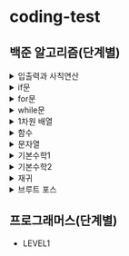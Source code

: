 # coding-test

## 백준 알고리즘(단계별)
<details>
    <summary>입출력과 사칙연산</summary>

* [Hello World](Baekjoon/Java/2557.java)
* [We love kriii]
* [고양이]
* [개]
* [A+B]
* [A-B]
* [AxB]
* [A/B]
* [사칙연산]
* [나머지]
* [곱셈]
  
</details>
<details>
    <summary>if문</summary>

* [두 수 비교하기](Baekjoon/Java/1330.java)
* [시험 성적](Baekjoon/Java/9498.java)
* [윤년](Baekjoon/Java/2753.java)
* [사분면 고르기](Baekjoon/Java/14681.java)
* [알람 시계](Baekjoon/Java/2884.java)
  
</details>

<details>
    <summary>for문</summary>

* [구구단](Baekjoon/Java/2739.java)
* [A+B - 3](Baekjoon/Java/10950.java)
* [합](Baekjoon/Java/8393.java)
* [빠른 A+B](Baekjoon/Java/15552.java)
* [N 찍기](Baekjoon/Java/2741.java)
* [기찍 N](Baekjoon/Java/2742.java)
* [A+B - 7](Baekjoon/Java/11021.java)
* [A+B - 8](Baekjoon/Java/11022.java)
* [별 찍기 - 1](Baekjoon/Java/2438.java)
* [별 찍기 - 2](Baekjoon/Java/2439.java)
* [X보다 작은 수](Baekjoon/Java/10871.java)
  
</details>

<details>
    <summary>while문</summary>

* [A+B - 5](Baekjoon/Java/10952.java)
* [A+B - 4](Baekjoon/Java/10951.java)
* [더하기 사이클]
  
</details>

<details>
    <summary>1차원 배열</summary>

* [최소, 최대](Baekjoon/Java/10818.java)
* [최댓값](Baekjoon/Java/2562.java)
* [숫자의 개수]
* [나머지](Baekjoon/Java/3052.java)
* [평균](Baekjoon/Java/1546.java)
* [OX퀴즈](Baekjoon/Java/8958.java)
* [평균은 넘겠지](Baekjoon/Java/4344.java)
  
</details>

<details>
    <summary>함수</summary>

* [정수 N개의 합]
* [셀프 넘버]
* [한수]
  
</details>

<details>
    <summary>문자열</summary>

* [아스키 코드](Baekjoon/Java/11654.java)
* [숫자의 합](Baekjoon/Java/11720.java)
* [알파벳 찾기](Baekjoon/Java/10809.java)
* [문자열 반복](Baekjoon/Java/2675.java)
* [단어 공부]
* [단어의 개수](Baekjoon/Java/1152.java)
* [상수](Baekjoon/Java/2908.java)
* [다이얼]
* [크로아티아 알파벳]
* [그룹]
  
</details>

<details>
    <summary>기본수학1</summary> 
</details>

<details>
    <summary>기본수학2</summary> 
</details>

<details>
    <summary>재귀</summary> 
</details>

<details>
    <summary>브루트 포스</summary> 
</details>


## 프로그래머스(단계별)
* LEVEL1
